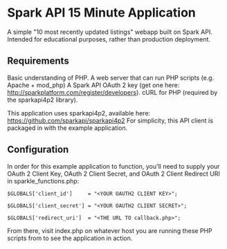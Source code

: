 Spark API 15 Minute Application
===============================

A simple "10 most recently updated listings" webapp built on Spark API.  Intended for educational purposes, rather than production deployment.

Requirements
------------
Basic understanding of PHP.
A web server that can run PHP scripts (e.g. Apache + mod_php)
A Spark API OAuth 2 key (get one here: http://sparkplatform.com/register/developers).
cURL for PHP (required by the sparkapi4p2 library).

This application uses sparkapi4p2, available here: https://github.com/sparkapi/sparkapi4p2
For simplicity, this API client is packaged in with the example application.

Configuration
-------------

In order for this example application to function, you'll need to supply your OAuth 2 Client Key, OAuth 2 Client Secret, and OAuth 2 Client Redirect URI in sparkle_functions.php:

    $GLOBALS['client_id']     = "<YOUR OAUTH2 CLIENT KEY>";

    $GLOBALS['client_secret'] = "<YOUR OAUTH2 CLIENT SECRET>";

    $GLOBALS['redirect_uri']  = "<THE URL TO callback.php>";

From there, visit index.php on whatever host you are running these PHP scripts from to see the application in action.
